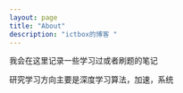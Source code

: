 ```yaml
---
layout: page
title: "About"
description: "ictbox的博客 "
---
```


我会在这里记录一些学习过或者刷题的笔记

研究学习方向主要是深度学习算法，加速，系统
